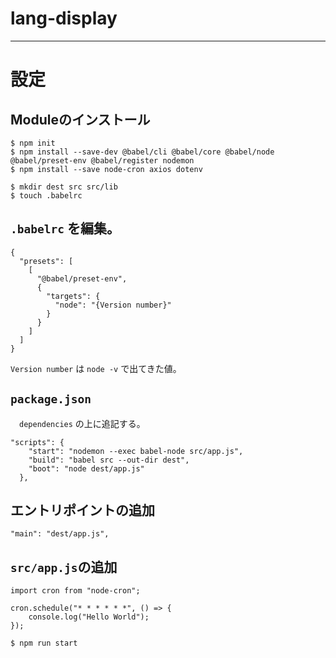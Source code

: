 # lang-display

---

# 設定

## Moduleのインストール
```
$ npm init
$ npm install --save-dev @babel/cli @babel/core @babel/node @babel/preset-env @babel/register nodemon
$ npm install --save node-cron axios dotenv

$ mkdir dest src src/lib
$ touch .babelrc
```

## `.babelrc` を編集。

```
{
  "presets": [
    [
      "@babel/preset-env",
      {
        "targets": {
          "node": "{Version number}"
        }
      }
    ]
  ]
}
```

`Version number` は `node -v` で出てきた値。

## `package.json`

　`dependencies` の上に追記する。

```
"scripts": {
    "start": "nodemon --exec babel-node src/app.js",
    "build": "babel src --out-dir dest",
    "boot": "node dest/app.js"
  },
```

## エントリポイントの追加

```
"main": "dest/app.js",
```

## `src/app.js`の追加

```
import cron from "node-cron";

cron.schedule("* * * * * *", () => {
    console.log("Hello World");
});
```

```
$ npm run start
```
